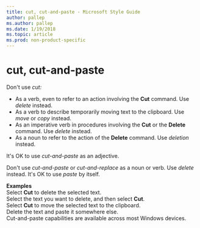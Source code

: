 ```yaml
---
title: cut, cut-and-paste - Microsoft Style Guide
author: pallep
ms.author: pallep
ms.date: 1/19/2018
ms.topic: article
ms.prod: non-product-specific
---
```


# cut, cut-and-paste

Don't use *cut:*

  - As a verb, even to refer to an action involving the **Cut** command. Use *delete* instead.
  - As a verb to describe temporarily moving text to the clipboard. Use *move* or *copy* instead.
  - As an imperative verb in procedures involving the **Cut** or the **Delete** command. Use *delete* instead.
  - As a noun to refer to the action of the **Delete** command. Use *deletion* instead. 

It's OK to use *cut-and-paste* as an adjective. 

Don't use *cut-and-paste* or *cut-and-replace* as a noun or verb. Use *delete* instead. It's OK to use *paste* by itself. 

**Examples**  
Select **Cut** to delete the selected text.   
Select the text you want to delete, and then select **Cut**.  
Select **Cut** to move the selected text to the clipboard.  
Delete the text and paste it somewhere else.  
Cut-and-paste capabilities are available across most Windows devices. 
